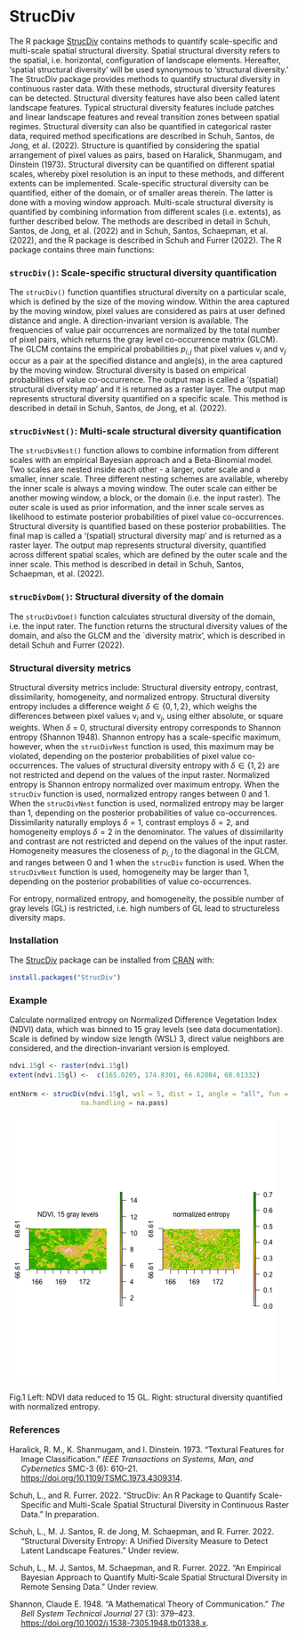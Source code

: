 
<!-- README.md is generated from README.Rmd. Please edit that file -->

# StrucDiv

<!-- badges: start -->
<!-- badges: end -->

The R package [StrucDiv](https://CRAN.R-project.org/package=StrucDiv)
contains methods to quantify scale-specific and multi-scale spatial
structural diversity. Spatial structural diversity refers to the
spatial, i.e. horizontal, configuration of landscape elements.
Hereafter, ‘spatial structural diversity’ will be used synonymous to
‘structural diversity.’ The StrucDiv package provides methods to
quantify structural diversity in continuous raster data. With these
methods, structural diversity features can be detected. Structural
diversity features have also been called latent landscape features.
Typical structural diversity features include patches and linear
landscape features and reveal transition zones between spatial regimes.
Structural diversity can also be quantified in categorical raster data,
required method specifications are described in Schuh, Santos, de Jong,
et al. (2022). Structure is quantified by considering the spatial
arrangement of pixel values as pairs, based on Haralick, Shanmugam, and
Dinstein (1973). Structural diversity can be quantified on different
spatial scales, whereby pixel resolution is an input to these methods,
and different extents can be implemented. Scale-specific structural
diversity can be quantified, either of the domain, or of smaller areas
therein. The latter is done with a moving window approach. Multi-scale
structural diversity is quantified by combining information from
different scales (i.e. extents), as further described below. The methods
are described in detail in Schuh, Santos, de Jong, et al. (2022) and in
Schuh, Santos, Schaepman, et al. (2022), and the R package is described
in Schuh and Furrer (2022). The R package contains three main functions:

### `strucDiv()`: Scale-specific structural diversity quantification

The `strucDiv()` function quantifies structural diversity on a
particular scale, which is defined by the size of the moving window.
Within the area captured by the moving window, pixel values are
considered as pairs at user defined distance and angle. A
direction-invariant version is available. The frequencies of value pair
occurrences are normalized by the total number of pixel pairs, which
returns the gray level co-occurrence matrix (GLCM). The GLCM contains
the empirical probabilities *p*<sub>*i*, *j*</sub> that pixel values
v<sub>*i*</sub> and v<sub>*j*</sub> occur as a pair at the specified
distance and angle(s), in the area captured by the moving window.
Structural diversity is based on empirical probabilities of value
co-occurrence. The output map is called a ‘(spatial) structural
diversity map’ and it is returned as a raster layer. The output map
represents structural diversity quantified on a specific scale. This
method is described in detail in Schuh, Santos, de Jong, et al. (2022).

### `strucDivNest()`: Multi-scale structural diversity quantification

The `strucDivNest()` function allows to combine information from
different scales with an empirical Bayesian approach and a Beta-Binomial
model. Two scales are nested inside each other - a larger, outer scale
and a smaller, inner scale. Three different nesting schemes are
available, whereby the inner scale is always a moving window. The outer
scale can either be another mowing window, a block, or the domain
(i.e. the input raster). The outer scale is used as prior information,
and the inner scale serves as likelihood to estimate posterior
probabilities of pixel value co-occurrences. Structural diversity is
quantified based on these posterior probabilities. The final map is
called a ‘(spatial) structural diversity map’ and is returned as a
raster layer. The output map represents structural diversity, quantified
across different spatial scales, which are defined by the outer scale
and the inner scale. This method is described in detail in Schuh,
Santos, Schaepman, et al. (2022).

### `strucDivDom()`: Structural diversity of the domain

The `strucDivDom()` function calculates structural diversity of the
domain, i.e. the input rater. The function returns the structural
diversity values of the domain, and also the GLCM and the \`diversity
matrix’, which is described in detail Schuh and Furrer (2022).

### Structural diversity metrics

Structural diversity metrics include: Structural diversity entropy,
contrast, dissimilarity, homogeneity, and normalized entropy. Structural
diversity entropy includes a difference weight *δ* ∈ {0, 1, 2}, which
weighs the differences between pixel values v<sub>*i*</sub> and
v<sub>*j*</sub>, using either absolute, or square weights. When *δ* = 0,
structural diversity entropy corresponds to Shannon entropy (Shannon
1948). Shannon entropy has a scale-specific maximum, however, when the
`strucDivNest` function is used, this maximum may be violated, depending
on the posterior probabilities of pixel value co-occurrences. The values
of structural diversity entropy with *δ* ∈ {1, 2} are not restricted and
depend on the values of the input raster. Normalized entropy is Shannon
entropy normalized over maximum entropy. When the `strucDiv` function is
used, normalized entropy ranges between 0 and 1. When the `strucDivNest`
function is used, normalized entropy may be larger than 1, depending on
the posterior probabilities of value co-occurrences. Dissimilarity
naturally employs *δ* = 1, contrast employs *δ* = 2, and homogeneity
employs *δ* = 2 in the denominator. The values of dissimilarity and
contrast are not restricted and depend on the values of the input
raster. Homogeneity measures the closeness of *p*<sub>*i*, *j*</sub> to
the diagonal in the GLCM, and ranges between 0 and 1 when the `strucDiv`
function is used. When the `strucDivNest` function is used, homogeneity
may be larger than 1, depending on the posterior probabilities of value
co-occurrences.

For entropy, normalized entropy, and homogeneity, the possible number of
gray levels (GL) is restricted, i.e. high numbers of GL lead to
structureless diversity maps.

### Installation

The [StrucDiv](https://CRAN.R-project.org/package=StrucDiv) package can
be installed from [CRAN](https://CRAN.R-project.org) with:

``` r
install.packages("StrucDiv")
```

### Example

Calculate normalized entropy on Normalized Difference Vegetation Index
(NDVI) data, which was binned to 15 gray levels (see data
documentation). Scale is defined by window size length (WSL) 3, direct
value neighbors are considered, and the direction-invariant version is
employed.

``` r
ndvi.15gl <- raster(ndvi.15gl)
extent(ndvi.15gl) <-  c(165.0205, 174.8301, 66.62804, 68.61332)

entNorm <- strucDiv(ndvi.15gl, wsl = 5, dist = 1, angle = "all", fun = entropyNorm,
                  na.handling = na.pass)
```

![title](vignettes/figIn/vign.png)

<figcaption align="left">
Fig.1 Left: NDVI data reduced to 15 GL. Right: structural diversity
quantified with normalized entropy.
</figcaption>

### References

<div id="refs" class="references csl-bib-body hanging-indent">

<div id="ref-Haralick1973" class="csl-entry">

Haralick, R. M., K. Shanmugam, and I. Dinstein. 1973. “Textural Features
for Image Classification.” *IEEE Transactions on Systems, Man, and
Cybernetics* SMC-3 (6): 610–21.
<https://doi.org/10.1109/TSMC.1973.4309314>.

</div>

<div id="ref-Schuhetal2022c" class="csl-entry">

Schuh, L., and R. Furrer. 2022. “StrucDiv: An R Package to Quantify
Scale-Specific and Multi-Scale Spatial Structural Diversity in
Continuous Raster Data.” In preparation.

</div>

<div id="ref-Schuhetal2022a" class="csl-entry">

Schuh, L., M. J. Santos, R. de Jong, M. Schaepman, and R. Furrer. 2022.
“Structural Diversity Entropy: A Unified Diversity Measure to Detect
Latent Landscape Features.” Under review.

</div>

<div id="ref-Schuhetal2022b" class="csl-entry">

Schuh, L., M. J. Santos, M. Schaepman, and R. Furrer. 2022. “An
Empirical Bayesian Approach to Quantify Multi-Scale Spatial Structural
Diversity in Remote Sensing Data.” Under review.

</div>

<div id="ref-Shannon" class="csl-entry">

Shannon, Claude E. 1948. “A Mathematical Theory of Communication.” *The
Bell System Technical Journal* 27 (3): 379–423.
<https://doi.org/10.1002/j.1538-7305.1948.tb01338.x>.

</div>

</div>
